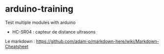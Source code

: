 # arduino-training
Test multiple modules with arduino

* HC-SR04 : capteur de distance ultrasons



Le markdown : https://github.com/adam-p/markdown-here/wiki/Markdown-Cheatsheet

